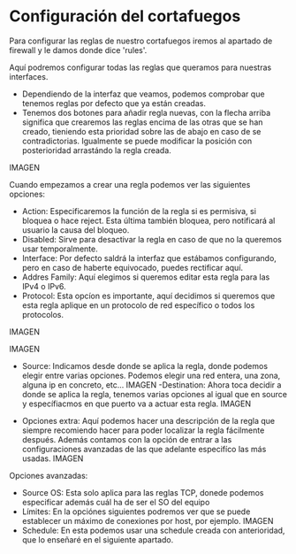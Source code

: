 # Configuración del cortafuegos

Para configurar las reglas de nuestro cortafuegos iremos al apartado de firewall y le damos donde dice 'rules'.

Aquí podremos configurar todas las reglas que queramos para nuestras interfaces.

- Dependiendo de la interfaz que veamos, podemos comprobar que tenemos reglas por defecto que ya están creadas.
- Tenemos dos botones para añadir regla nuevas, con la flecha arriba significa que crearemos las reglas encima de las otras que se han creado, tieniendo esta prioridad sobre las de abajo en caso de se contradictorias. Igualmente se puede modificar la posición con posterioridad arrastándo la regla creada.
 
 IMAGEN
 
 Cuando empezamos a crear una regla podemos ver las siguientes opciones:
 
 - Action: Especificaremos la función de la regla si es permisiva, si bloquea o hace reject. Esta última también bloquea, pero notificará al usuario la causa del bloqueo.
 - Disabled: Sirve para desactivar la regla en caso de que no la queremos usar temporalmente.
 - Interface: Por defecto saldrá la interfaz que estábamos configurando, pero en caso de haberte equivocado, puedes rectificar aquí.
 - Addres Family: Aquí elegimos si queremos editar esta regla para las IPv4 o IPv6.
 - Protocol: Esta opcíon es importante, aquí decidimos si queremos que esta regla aplique en un protocolo de red específico o todos los protocolos.
 
 IMAGEN
 
 IMAGEN
 
 - Source: Indicamos desde donde se aplica la regla, donde podemos elegir entre varias opciones. Podemos elegir una red entera, una zona, alguna ip en concreto, etc...
  IMAGEN
 -Destination: Ahora toca decidir a donde se aplica la regla, tenemos varias opciones al igual que en source y específiacmos en que puerto va a actuar esta regla.
 IMAGEN
 
 - Opciones extra: Aquí podemos hacer una descripción de la regla que siempre recomiendo hacer para poder localizar la regla fácilmente después. Además contamos con la opción de entrar a las configuraciones avanzadas de las que adelante especifíco las más usadas.
 IMAGEN
 
 Opciones avanzadas:
 
 - Source OS: Esta solo aplica para las reglas TCP, donede podemos especificar además cuál ha de ser el SO del equipo
 - Límites: En la opciónes siguientes podremos ver que se puede establecer un máximo de conexiones por host, por ejemplo.
 IMAGEN
 - Schedule: En esta podemos usar una schedule creada con anterioridad, que lo enseñaré en el siguiente apartado.
